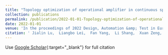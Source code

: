 ```yaml
---
title: "Topology optimization of operational amplifier in continuous space via graph embedding"
collection: publications
permalink: /publication/2022-01-01-Topology-optimization-of-operational-amplifier-in-continuous-space-via-graph-embedding
date: 2022-01-01
venue: 'In the proceedings of 2022 Design, Automation &amp; Test in Europe Conference &amp; Exhibition (DATE)'
citation: ' Jialin Lu,  Liangbo Lei,  Fan Yang,  Li Shang,  Xuan Zeng, &quot;Topology optimization of operational amplifier in continuous space via graph embedding.&quot; In the proceedings of 2022 Design, Automation &amp;amp; Test in Europe Conference &amp;amp; Exhibition (DATE), 2022.'
---
```

Use [Google Scholar](https://scholar.google.com/scholar?q=Topology+optimization+of+operational+amplifier+in+continuous+space+via+graph+embedding){:target="_blank"} for full citation